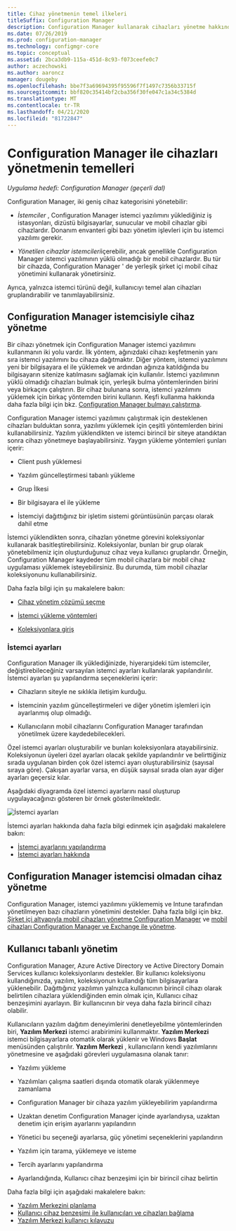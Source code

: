```yaml
---
title: Cihaz yönetmenin temel ilkeleri
titleSuffix: Configuration Manager
description: Configuration Manager kullanarak cihazları yönetme hakkında bilgi edinin.
ms.date: 07/26/2019
ms.prod: configuration-manager
ms.technology: configmgr-core
ms.topic: conceptual
ms.assetid: 2bca3db9-115a-451d-8c93-f073ceefe0c7
author: aczechowski
ms.author: aaroncz
manager: dougeby
ms.openlocfilehash: bbe7f3a69694395f95596f7f1497c7356b33715f
ms.sourcegitcommit: bbf820c35414bf2cba356f30fe047c1a34c5384d
ms.translationtype: MT
ms.contentlocale: tr-TR
ms.lasthandoff: 04/21/2020
ms.locfileid: "81722847"
---
```

# <a name="fundamentals-of-managing-devices-with-configuration-manager"></a>Configuration Manager ile cihazları yönetmenin temelleri

*Uygulama hedefi: Configuration Manager (geçerli dal)*

Configuration Manager, iki geniş cihaz kategorisini yönetebilir:

- *İstemciler* , Configuration Manager istemci yazılımını yüklediğiniz iş istasyonları, dizüstü bilgisayarlar, sunucular ve mobil cihazlar gibi cihazlardır. Donanım envanteri gibi bazı yönetim işlevleri için bu istemci yazılımı gerekir.  

- *Yönetilen cihazlar* *istemcileri*içerebilir, ancak genellikle Configuration Manager istemci yazılımının yüklü olmadığı bir mobil cihazlardır. Bu tür bir cihazda, Configuration Manager ' de yerleşik şirket içi mobil cihaz yönetimini kullanarak yönetirsiniz.

Ayrıca, yalnızca istemci türünü değil, kullanıcıyı temel alan cihazları gruplandırabilir ve tanımlayabilirsiniz.

## <a name="managing-devices-with-the-configuration-manager-client"></a>Configuration Manager istemcisiyle cihaz yönetme

Bir cihazı yönetmek için Configuration Manager istemci yazılımını kullanmanın iki yolu vardır. İlk yöntem, ağınızdaki cihazı keşfetmenin yanı sıra istemci yazılımını bu cihaza dağıtmaktır. Diğer yöntem, istemci yazılımını yeni bir bilgisayara el ile yüklemek ve ardından ağınıza katıldığında bu bilgisayarın sitenize katılmasını sağlamak için kullanılır. İstemci yazılımının yüklü olmadığı cihazları bulmak için, yerleşik bulma yöntemlerinden birini veya birkaçını çalıştırın. Bir cihaz bulunana sonra, istemci yazılımını yüklemek için birkaç yöntemden birini kullanın. Keşfi kullanma hakkında daha fazla bilgi için bkz. [Configuration Manager bulmayı çalıştırma](../servers/deploy/configure/run-discovery.md).  

Configuration Manager istemci yazılımını çalıştırmak için desteklenen cihazları bulduktan sonra, yazılımı yüklemek için çeşitli yöntemlerden birini kullanabilirsiniz. Yazılım yüklendikten ve istemci birincil bir siteye atandıktan sonra cihazı yönetmeye başlayabilirsiniz. Yaygın yükleme yöntemleri şunları içerir:

- Client push yüklemesi

- Yazılım güncelleştirmesi tabanlı yükleme

- Grup İlkesi

- Bir bilgisayara el ile yükleme

- İstemciyi dağıttığınız bir işletim sistemi görüntüsünün parçası olarak dahil etme  

İstemci yüklendikten sonra, cihazları yönetme görevini koleksiyonlar kullanarak basitleştirebilirsiniz. Koleksiyonlar, bunları bir grup olarak yönetebilmeniz için oluşturduğunuz cihaz veya kullanıcı gruplarıdır. Örneğin, Configuration Manager kaydeder tüm mobil cihazlara bir mobil cihaz uygulaması yüklemek isteyebilirsiniz. Bu durumda, tüm mobil cihazlar koleksiyonunu kullanabilirsiniz.  

Daha fazla bilgi için şu makalelere bakın:  

- [Cihaz yönetim çözümü seçme](../plan-design/choose-a-device-management-solution.md)  

- [İstemci yükleme yöntemleri](../clients/deploy/plan/client-installation-methods.md)  

- [Koleksiyonlara giriş](../clients/manage/collections/introduction-to-collections.md)  

### <a name="client-settings"></a>İstemci ayarları

Configuration Manager ilk yüklediğinizde, hiyerarşideki tüm istemciler, değiştirebileceğiniz varsayılan istemci ayarları kullanılarak yapılandırılır. İstemci ayarları şu yapılandırma seçeneklerini içerir:

- Cihazların siteyle ne sıklıkla iletişim kurduğu.

- İstemcinin yazılım güncelleştirmeleri ve diğer yönetim işlemleri için ayarlanmış olup olmadığı.

- Kullanıcıların mobil cihazlarını Configuration Manager tarafından yönetilmek üzere kaydedebilecekleri.  

Özel istemci ayarları oluşturabilir ve bunları koleksiyonlara atayabilirsiniz. Koleksiyonun üyeleri özel ayarları olacak şekilde yapılandırılır ve belirttiğiniz sırada uygulanan birden çok özel istemci ayarı oluşturabilirsiniz (sayısal sıraya göre). Çakışan ayarlar varsa, en düşük sayısal sırada olan ayar diğer ayarları geçersiz kılar.  

Aşağıdaki diyagramda özel istemci ayarlarını nasıl oluşturup uygulayacağınızı gösteren bir örnek gösterilmektedir.  

![İstemci ayarları](media/ClientSettings.gif)  

İstemci ayarları hakkında daha fazla bilgi edinmek için aşağıdaki makalelere bakın:

- [İstemci ayarlarını yapılandırma](../clients/deploy/configure-client-settings.md)
- [İstemci ayarları hakkında](../clients/deploy/about-client-settings.md)


## <a name="managing-devices-without-the-configuration-manager-client"></a>Configuration Manager istemcisi olmadan cihaz yönetme

Configuration Manager, istemci yazılımını yüklememiş ve Intune tarafından yönetilmeyen bazı cihazların yönetimini destekler. Daha fazla bilgi için bkz. [Şirket içi altyapıyla mobil cihazları yönetme Configuration Manager](../../mdm/understand/manage-mobile-devices-with-on-premises-infrastructure.md) ve [mobil cihazları Configuration Manager ve Exchange ile yönetme](../../mdm/deploy-use/manage-mobile-devices-with-exchange-activesync.md).  

## <a name="user-based-management"></a>Kullanıcı tabanlı yönetim

Configuration Manager, Azure Active Directory ve Active Directory Domain Services kullanıcı koleksiyonlarını destekler. Bir kullanıcı koleksiyonu kullandığınızda, yazılım, koleksiyonun kullandığı tüm bilgisayarlara yüklenebilir. Dağıttığınız yazılımın yalnızca kullanıcının birincil cihazı olarak belirtilen cihazlara yüklendiğinden emin olmak için, Kullanıcı cihaz benzeşimini ayarlayın. Bir kullanıcının bir veya daha fazla birincil cihazı olabilir.  

Kullanıcıların yazılım dağıtım deneyimlerini denetleyebilme yöntemlerinden biri, **Yazılım Merkezi** istemci arabirimini kullanmaktır. **Yazılım Merkezi** istemci bilgisayarlara otomatik olarak yüklenir ve Windows **Başlat** menüsünden çalıştırılır. **Yazılım Merkezi** , kullanıcıların kendi yazılımlarını yönetmesine ve aşağıdaki görevleri uygulamasına olanak tanır:  

- Yazılımı yükleme  

- Yazılımları çalışma saatleri dışında otomatik olarak yüklenmeye zamanlama  

- Configuration Manager bir cihaza yazılım yükleyebilirim yapılandırma  

- Uzaktan denetim Configuration Manager içinde ayarlandıysa, uzaktan denetim için erişim ayarlarını yapılandırın  

- Yönetici bu seçeneği ayarlarsa, güç yönetimi seçeneklerini yapılandırın  

- Yazılım için tarama, yüklemeye ve isteme

- Tercih ayarlarını yapılandırma

- Ayarlandığında, Kullanıcı cihaz benzeşimi için bir birincil cihaz belirtin

Daha fazla bilgi için aşağıdaki makalelere bakın:

- [Yazılım Merkezini planlama](../../apps/plan-design/plan-for-software-center.md)
- [Kullanıcı cihaz benzeşimi ile kullanıcıları ve cihazları bağlama](../../apps/deploy-use/link-users-and-devices-with-user-device-affinity.md)
- [Yazılım Merkezi kullanıcı kılavuzu](software-center.md)

